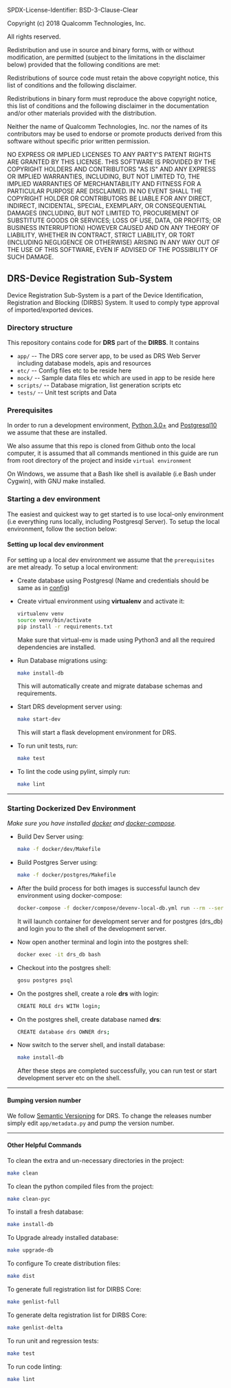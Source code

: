 SPDX-License-Identifier: BSD-3-Clause-Clear

Copyright (c) 2018 Qualcomm Technologies, Inc.

All rights reserved.

Redistribution and use in source and binary forms, with or without modification, are permitted (subject to the limitations in the disclaimer below) provided that the following conditions are met:

Redistributions of source code must retain the above copyright notice, this list of conditions and the following disclaimer.

Redistributions in binary form must reproduce the above copyright notice, this list of conditions and the following disclaimer in the documentation and/or other materials provided with the distribution.

Neither the name of Qualcomm Technologies, Inc. nor the names of its contributors may be used to endorse or promote products derived from this software without specific prior written permission.

NO EXPRESS OR IMPLIED LICENSES TO ANY PARTY'S PATENT RIGHTS ARE GRANTED BY THIS LICENSE. THIS SOFTWARE IS PROVIDED BY THE COPYRIGHT HOLDERS AND CONTRIBUTORS "AS IS" AND ANY EXPRESS OR IMPLIED WARRANTIES, INCLUDING, BUT NOT LIMITED TO, THE IMPLIED WARRANTIES OF MERCHANTABILITY AND FITNESS FOR A PARTICULAR PURPOSE ARE DISCLAIMED. IN NO EVENT SHALL THE COPYRIGHT HOLDER OR CONTRIBUTORS BE LIABLE FOR ANY DIRECT, INDIRECT, INCIDENTAL, SPECIAL, EXEMPLARY, OR CONSEQUENTIAL DAMAGES (INCLUDING, BUT NOT LIMITED TO, PROCUREMENT OF SUBSTITUTE GOODS OR SERVICES; LOSS OF USE, DATA, OR PROFITS; OR BUSINESS INTERRUPTION) HOWEVER CAUSED AND ON ANY THEORY OF LIABILITY, WHETHER IN CONTRACT, STRICT LIABILITY, OR TORT (INCLUDING NEGLIGENCE OR OTHERWISE) ARISING IN ANY WAY OUT OF THE USE OF THIS SOFTWARE, EVEN IF ADVISED OF THE POSSIBILITY OF SUCH DAMAGE.
 
## DRS-Device Registration Sub-System
Device Registration Sub-System is a part of the Device Identification, Registration and Blocking (DIRBS) System.
It used to comply type approval of imported/exported devices.

### Directory structure
This repository contains code for **DRS** part of the **DIRBS**. It contains
* ``app/`` -- The DRS core server app, to be used as DRS Web Server including database models, apis and resources
* ``etc/`` -- Config files etc to be reside here
* ``mock/`` -- Sample data files etc which are used in app to be reside here
* ``scripts/`` -- Database migration, list generation scripts etc
* ``tests/`` -- Unit test scripts and Data

### Prerequisites
In order to run a development environment, [Python 3.0+](https://www.python.org/download/releases/3.0/) and 
[Postgresql10](https://www.postgresql.org/about/news/1786/) we assume that these are installed.

We also assume that this repo is cloned from Github onto the local computer, it is assumed that 
all commands mentioned in this guide are run from root directory of the project and inside
```virtual environment```

On Windows, we assume that a Bash like shell is available (i.e Bash under Cygwin), with GNU make installed.

### Starting a dev environment
The easiest and quickest way to get started is to use local-only environment (i.e everything runs locally, including
Postgresql Server). To setup the local environment, follow the section below:

#### Setting up local dev environment
For setting up a local dev environment we assume that the ```prerequisites``` are met already. To setup a local 
environment:
* Create database using Postgresql (Name and credentials should be same as in [config](mock/test-config.ini))
* Create virtual environment using **virtualenv** and activate it:
    ```bash
    virtualenv venv
    source venv/bin/activate
    pip install -r requirements.txt
    ```
    Make sure that virtual-env is made using Python3 and all the required dependencies are installed.
* Run Database migrations using:
    ```bash
    make install-db
    ```
    This will automatically create and migrate database schemas and requirements.

* Start DRS development server using:
    ```bash
    make start-dev
    ```
    This will start a flask development environment for DRS.

* To run unit tests, run:
    ```bash
    make test
    ```

* To lint the code using pylint, simply run:
    ```bash
    make lint
    ```
---

### Starting Dockerized Dev Environment
_Make sure you have installed [docker](https://docs.docker.com/install/) and 
[docker-compose](https://docs.docker.com/compose/install/)._

- Build Dev Server using:
    ```bash
    make -f docker/dev/Makefile
    ```
- Build Postgres Server using:
    ```bash
    make -f docker/postgres/Makefile
    ```
- After the build process for both images is successful launch dev environment using docker-compose:
    ```bash
    docker-compose -f docker/compose/devenv-local-db.yml run --rm --service-ports dev-shell
    ```
    It will launch container for development server and for postgres (drs_db) and login you to the shell
    of the development server.

- Now open another terminal and login into the postgres shell:
    ```bash
    docker exec -it drs_db bash
    ```

- Checkout into the postgres shell:
    ```bash
    gosu postgres psql
    ```

- On the postgres shell, create a role **drs** with login:
    ```bash
    CREATE ROLE drs WITH login;
    ```

- On the postgres shell, create database named **drs**:
    ```bash
    CREATE database drs OWNER drs;
    ```

- Now switch to the server shell, and install database:
    ```bash
    make install-db
    ```

    After these steps are completed successfully, you can run test or start development server etc on the shell.

---


#### Bumping version number
We follow [Semantic Versioning](http://semver.org/) for DRS.
To change the releases number simply edit ```app/metadata.py``` and pump the version number.

---

#### Other Helpful Commands

To clean the extra and un-necessary directories in the project:
```bash
make clean
```

To clean the python compiled files from the project:
```bash
make clean-pyc
```

To install a fresh database:
```bash
make install-db
```

To Upgrade already installed database:
```bash
make upgrade-db
```
To configure
To create distribution files:
```bash
make dist
```

To generate full registration list for DIRBS Core:
```bash
make genlist-full
```

To generate delta registration list for DIRBS Core:
```bash
make genlist-delta
```

To run unit and regression tests:
```bash
make test
```

To run code linting:
```bash
make lint
```
